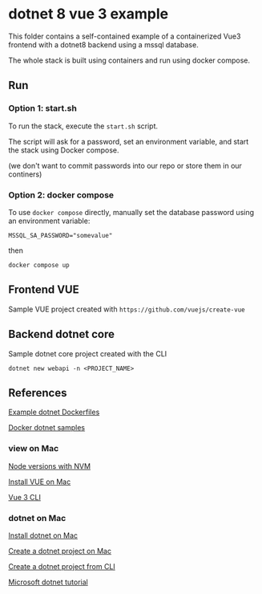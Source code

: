 # dotnet 8 vue 3 example

This folder contains a self-contained example of a containerized Vue3 frontend with a dotnet8 backend using a mssql database.

The whole stack is built using containers and run using docker compose.

## Run

### Option 1: start.sh

To run the stack, execute the `start.sh` script.

The script will ask for a password, set an environment variable, and start the stack using Docker compose.

(we don't want to commit passwords into our repo or store them in our continers)

### Option 2: docker compose

To use `docker compose` directly, manually set the database password using an environment variable:

`MSSQL_SA_PASSWORD="somevalue"`

then

`docker compose up`

## Frontend VUE

Sample VUE project created with 
`https://github.com/vuejs/create-vue`

## Backend dotnet core

Sample dotnet core project created with the CLI

`dotnet new webapi -n <PROJECT_NAME>`

## References

[Example dotnet Dockerfiles](https://github.com/dotnet/dotnet-docker/blob/main/samples/complexapp/Dockerfile)

[Docker dotnet samples](https://docs.docker.com/samples/dotnet/)

### view on Mac

[Node versions with NVM](https://github.com/nvm-sh/nvm)

[Install VUE on Mac](https://cli.vuejs.org/guide/installation.html)

[Vue 3 CLI](https://github.com/vuejs/create-vue)

### dotnet on Mac

[Install dotnet on Mac](https://dev.to/rusydy/setting-up-net-on-macos-a-step-by-step-guide-14db)

[Create a dotnet project on Mac](https://dev.to/rusydy/setting-up-a-net-project-on-macos-590m)

[Create a dotnet project from CLI](https://www.c-sharpcorner.com/article/create-a-net-core-web-api-using-command-line/)

[Microsoft dotnet tutorial](https://learn.microsoft.com/en-us/aspnet/core/tutorials/first-web-api?view=aspnetcore-8.0&tabs=visual-studio-mac)